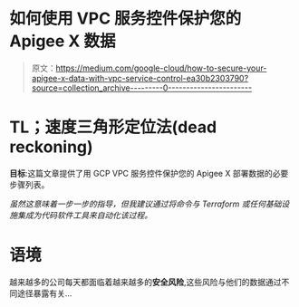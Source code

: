# 如何使用 VPC 服务控件保护您的 Apigee X 数据

> 原文：<https://medium.com/google-cloud/how-to-secure-your-apigee-x-data-with-vpc-service-control-ea30b2303790?source=collection_archive---------0----------------------->

# TL；速度三角形定位法(dead reckoning)

**目标**:这篇文章提供了用 GCP VPC 服务控件保护您的 Apigee X 部署数据的必要步骤列表。

*虽然这意味着一步一步的指导，但我建议通过将命令与 Terraform 或任何基础设施集成为代码软件工具来自动化该过程。*

# 语境

越来越多的公司每天都面临着越来越多的**安全风险**,这些风险与他们的数据通过不同途径暴露有关…